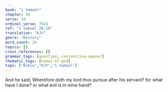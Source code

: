 ```yaml
---
book: "1 Samuel"
chapter: 26
verse: 18
ordinal_verse: 7924
ref: "1 Samuel 26:18"
translation: "KJV"
genre: "History"
word_count: 24
topics: []
cross_references: []
grammar_tags: [question, conjunctive-opener]
thematic_tags: [names-of-god]
tags: ["Bible","KJV","1-Samuel"]
---
```

And he said, Wherefore doth my lord thus pursue after his servant? for what have I done? or what evil is in mine hand?
